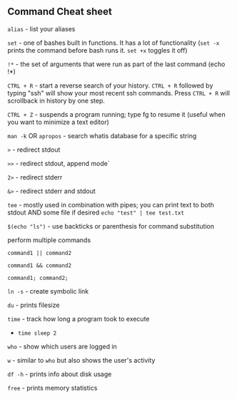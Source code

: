 ## Command Cheat sheet

`alias` - list your aliases

`set` - one of bashes built in functions. It has a lot of functionality (`set -x` prints the command before bash runs it. `set +x` toggles it off)

`!*` - the set of arguments that were run as part of the last command (echo !*)

`CTRL + R` - start a reverse search of your history. `CTRL + R` followed by typing "ssh" will show your most recent ssh commands. Press `CTRL + R` will scrollback in history by one step.

`CTRL + Z` - suspends a program running; type fg to resume it (useful when you want to minimize a text editor)

`man -k` OR `apropos` - search whatis database for a specific string

`>` - redirect stdout

`>>` - redirect stdout, append mode`

`2>` - redirect stderr

`&>` - redirect stderr and stdout

`tee` - mostly used in combination with pipes; you can print text to both stdout AND some file if desired `echo "test" | tee test.txt`

`$(echo "ls")` - use backticks or parenthesis for command substitution


perform multiple commands

  `command1 || command2`
  
  `command1 && command2`
  
  `command1; command2;`
  
`ln -s` - create symbolic link

`du` - prints filesize

`time` - track how long a program took to execute
  - `time sleep 2`

`who` - show which users are logged in

`w` - similar to `who` but also shows the user's activity

`df -h` - prints info about disk usage

`free` - prints memory statistics
